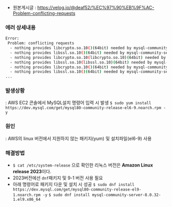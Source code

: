- 원본게시글 : https://velog.io/@deaf52/%EC%97%90%EB%9F%AC-Problem-conflicting-requests
### 에러 상세내용
>
```bash
Error: 
 Problem: conflicting requests
  - nothing provides libcrypto.so.10()(64bit) needed by mysql-community-server-8.0.11-1.el7.x86_64
  - nothing provides libssl.so.10()(64bit) needed by mysql-community-server-8.0.11-1.el7.x86_64
  - nothing provides libcrypto.so.10(libcrypto.so.10)(64bit) needed by mysql-community-server-8.0.11-1.el7.x86_64
  - nothing provides libssl.so.10(libssl.so.10)(64bit) needed by mysql-community-server-8.0.11-1.el7.x86_64
  - nothing provides libcrypto.so.10()(64bit) needed by mysql-community-server-8.0.12-1.el7.x86_64
  - nothing provides libssl.so.10()(64bit) needed by mysql-community-server-8.0.12-1.el7.x86_64
...
```

### 발생상황
: AWS EC2 콘솔에서 MySQL설치 명령어 입력 시 발생
`$ sudo yum install https://dev.mysql.com/get/mysql80-community-release-el6-9.noarch.rpm -y`

### 원인
: AWS의 linux 버전에서 지원하지 않는 패키지(yum) 및 설치파일(el6-9) 사용

### 해결방법
  - `$ cat /etc/system-release` 으로 확인한 리눅스 버전은 **Amazon Linux release 2023**이다.
  - 2023버전에선 `dnf`패키지 및 9-1 버전 사용 필요
  - 아래 명령어로 패키지 다운 및 설치 시 성공
  `$ sudo dnf install https://dev.mysql.com/get/mysql80-community-release-el9-1.noarch.rpm -y`
  `$ sudo dnf install mysql-community-server-8.0.32-1.el9.x86_64`
